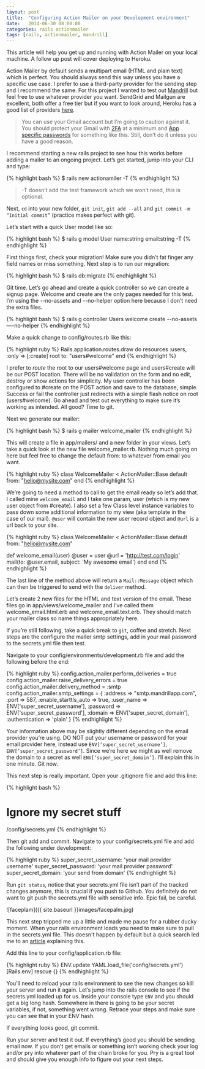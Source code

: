 ```yaml
---
layout: post
title:  "Configuring Action Mailer on your Development environment"
date:   2014-06-30 08:00:00
categories: rails actionmailer
tags: [rails, actionmailer, mandrill]
---
```


This article will help you get up and running with Action Mailer on your local machine.  A follow up post will cover deploying to Heroku.

Action Mailer by default sends a multipart email (HTML and plain text) which is perfect.  You should always send this way unless you have a specific use case.  I prefer to use a third-party provider for the sending step and I recommend the same.  For this project I wanted to test out [Mandrill][mandrill] but feel free to use whatever provider you want.  SendGrid and Mailgun are excellent, both offer a free tier but if you want to look around, Heroku has a good list of providers [here][heroku].

[mandrill]: http://mandrill.com/
[heroku]: https://addons.heroku.com/#email-sms

> You can use your Gmail account but I’m going to caution against it.  You should protect your Gmail with [2FA][google-2fa] at a minimum and [App specific passwords][google-apppass] for something like this.  Still, don’t do it unless you have a good reason.

[google-2fa]: https://support.google.com/accounts/answer/180744?hl=en
[google-apppass]: https://support.google.com/accounts/answer/185833?hl=en

I recommend starting a new rails project to see how this works before adding a mailer to an ongoing project.  Let’s get started, jump into your CLI and type:

{% highlight bash %}
$ rails new actionamiler -T
{% endhighlight %}

>-T doesn’t add the test framework which we won’t need, this is optional.

Next, `cd` into your new folder, `git init`, `git add --all` and `git commit -m “Initial commit”` (practice makes perfect with git).

Let’s start with a quick User model like so:

{% highlight bash %}
$ rails g model User name:string email:string -T
{% endhighlight %}

First things first, check your migration!  Make sure you didn’t fat finger any field names or miss something.  Next step is to run our migration:

{% highlight bash %}
$ rails db:migrate
{% endhighlight %}

Git time.  Let’s go ahead and create a quick controller so we can create a signup page.  Welcome and create are the only pages needed for this test.  I’m using the --no-assets and --no-helper option here because I don’t need the extra files.

{% highlight bash %}
$ rails g controller Users welcome create --no-assets —-no-helper
{% endhighlight %}

Make a quick change to config/routes.rb like this:

{% highlight ruby %}
Rails.application.routes.draw do
  resources :users, :only => [:create]
  root to: "users#welcome"
end
{% endhighlight %}

I prefer to _route_ the root to our users#welcome page and users#create will be our POST location.  There will be no validation on the form and no edit, destroy or show actions for simplicity.  My user controller has been configured to #create on the POST action and save to the database, simple.  Success or fail the controller just redirects with a simple flash notice on root (users#welcome).  Go ahead and test out everything to make sure it’s working as intended.  All good?  Time to git.

Next we generate our mailer:

{% highlight bash %}
$ rails g mailer welcome_mailer
{% endhighlight %}

This will create a file in app/mailers/ and a new folder in your views.  Let’s take a quick look at the new file welcome_mailer.rb.  Nothing much going on here but feel free to change the default from: to whatever from email you want.

{% highlight ruby %}
class WelcomeMailer < ActionMailer::Base
  default from: "hello@mysite.com"
end
{% endhighlight %}

We’re going to need a method to call to get the email ready so let’s add that.  I called mine `welcome_email` and I take one param, user (which is my new user object from #create).  I also set a few Class level instance variables to pass down some additional information to my view (aka template in the case of our mail).  `@user` will contain the new user record object and `@url` is a url back to your site.

{% highlight ruby %}
class WelcomeMailer < ActionMailer::Base
  default from: "hello@mysite.com"

  def welcome_email(user)
    @user = user
    @url  = 'http://test.com/login'
    mail(to: @user.email, subject: 'My awesome email')
  end
end
{% endhighlight %}

The last line of the method above will return a `Mail::Message` object which can then be triggered to send with the `deliver` method.

Let’s create 2 new files for the HTML and text version of the email.  These files go in app/views/welcome_mailer and I’ve called them welcome_email.html.erb and welcome_email.text.erb.  They should match your mailer class so name things appropriately here.

If you’re still following, take a quick break to `git`, coffee and stretch.  Next steps are the configure the mailer smtp settings, add in your mail password to the secrets.yml file then test.

Navigate to your config/environments/development.rb file and add the following before the end:

{% highlight ruby %}
config.action_mailer.perform_deliveries = true
config.action_mailer.raise_delivery_errors = true
config.action_mailer.delivery_method = :smtp
config.action_mailer.smtp_settings = {
  :address              => "smtp.mandrillapp.com",
  :port                 => 587,
  :enable_starttls_auto => true,
  :user_name            => ENV['super_secret_username'],
  :password             => ENV['super_secret_password'],
  :domain               => ENV['super_secret_domain'],
  :authentication       => 'plain'
}
{% endhighlight %}

Your information above may be slightly different depending on the email provider you’re using.  DO NOT put your username or password for your email provider here, instead use `ENV[‘super_secret_username’]`, `ENV[‘super_secret_password’]`.  Since we’re here we might as well remove the domain to a secret as well `ENV[‘super_secret_domain’]`.  I’ll explain this in one minute.  Git now.

This next step is really important.  Open your .gitignore file and add this line:

{% highlight bash %}
# Ignore my secret stuff
/config/secrets.yml
{% endhighlight %}

Then git add and commit.  Navigate to your config/secrets.yml file and add the following under development:

{% highlight ruby %}
super_secret_username: 'your mail provider username'
super_secret_password: 'your mail provider password'
super_secret_domain: 'your send from domain'
{% endhighlight %}

Run `git status`, notice that your secrets.yml file isn’t part of the tracked changes anymore, this is crucial if you push to Github.  You definitely do not want to git push the secrets.yml file with sensitive info.  Epic fail, be careful.

![faceplam]({{ site.baseurl }}images/facepalm.jpg)

This next step tripped me up a little and made me pause for a rubber ducky moment.  When your rails environment loads you need to make sure to pull in the secrets.yml file.  This doesn't happen by default but a quick search led me to an [article][quickleft] explaining this.

[quickleft]:http://quickleft.com/blog/simple-rails-app-configuration-settings

Add this line to your config/application.rb file:

{% highlight ruby %}
ENV.update YAML.load_file('config/secrets.yml')[Rails.env] rescue {}
{% endhighlight %}

You’ll need to reload your rails environment to see the new changes so kill your server and run it again.  Let’s jump into the rails console to see if the secrets.yml loaded up for us.  Inside your console type `ENV` and you should get a big long hash.  Somewhere in there is going to be your secret variables, if not, something went wrong.  Retrace your steps and make sure you can see that in your ENV hash.

If everything looks good, git commit.

Run your server and test it out.  If everything’s good you should be sending email now.  If you don’t get emails or something isn’t working check your log and/or pry into whatever part of the chain broke for you.  Pry is a great tool and should give you enough info to figure out your next steps.






